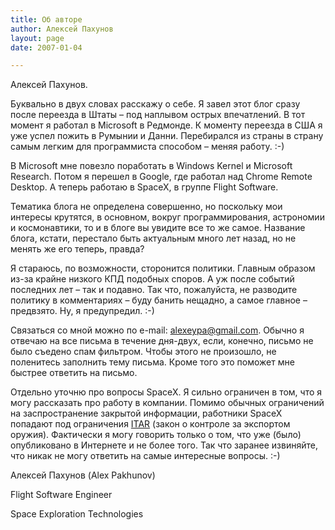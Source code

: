 ```yaml
---
title: Об авторе
author: Алексей Пахунов
layout: page
date: 2007-01-04

---
```

Алексей Пахунов.

Буквально в двух словах расскажу о себе. Я завел этот блог сразу после переезда в Штаты &#8211; под наплывом острых впечатлений. В тот момент я работал в Microsoft в Редмонде. К моменту переезда в США я уже успел пожить в Румынии и Данни. Перебирался из страны в страну самым легким для программиста способом &#8211; меняя работу. :-)

В Microsoft мне повезло поработать в Windows Kernel и Microsoft Research. Потом я перешел в Google, где работал над Chrome Remote Desktop. А теперь работаю в SpaceX, в группе Flight Software.

Тематика блога не определена совершенно, но поскольку мои интересы крутятся, в основном, вокруг программирования, астрономии и космонавтики, то и в блоге вы увидите все то же самое. Название блога, кстати, перестало быть актуальным много лет назад, но не менять же его теперь, правда?

Я стараюсь, по возможности, сторонится политики. Главным образом из-за крайне низкого КПД подобных споров. А уж после событий последних лет &#8211; так и подавно. Так что, пожалуйста, не разводите политику в комментариях &#8211; буду банить нещадно, а самое главное &#8211; предвзято. Ну, я предупредил. :-)

Связаться со мной можно по e-mail: <alexeypa@gmail.com>. Обычно я отвечаю на все письма в течение дня-двух, если, конечно, письмо не было съедено спам фильтром. Чтобы этого не произошло, не поленитесь заполнить тему письма. Кроме того это поможет мне быстрее ответить на письмо.

Отдельно уточню про вопросы SpaceX. Я сильно ограничен в том, что я могу рассказать про работу в компании. Помимо обычных ограничений на заспространение закрытой информации, работники SpaceX попадают под ограничения [ITAR][1] (закон о контроле за экспортом оружия). Фактически я могу говорить только о том, что уже (было) опубликовано в Интернете и не более того. Так что заранее извиняйте, что никак не могу ответить на самые интересные вопросы. :-)

Алексей Пахунов (Alex Pakhunov)

Flight Software Engineer

Space Exploration Technologies

 [1]: https://gov-relations.com/itar/
